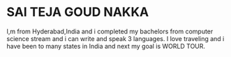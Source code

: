 # SAI TEJA GOUD NAKKA
I,m from Hyderabad,India and i completed my bachelors from computer science stream and i can write and speak 3 languages. I love traveling and i have been to many states in India and next my goal is WORLD TOUR.
